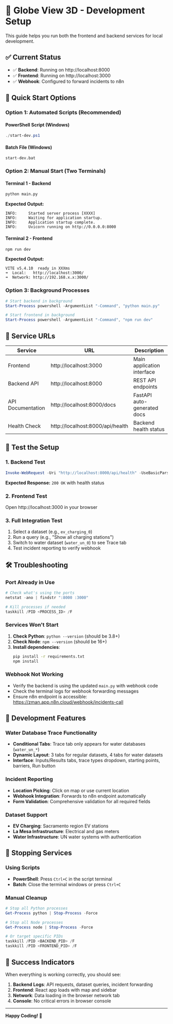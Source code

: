 # 🚀 Globe View 3D - Development Setup

This guide helps you run both the frontend and backend services for local development.

## ✅ Current Status
- ✅ **Backend**: Running on http://localhost:8000
- ✅ **Frontend**: Running on http://localhost:3000
- ✅ **Webhook**: Configured to forward incidents to n8n

## 🎯 Quick Start Options

### Option 1: Automated Scripts (Recommended)

#### PowerShell Script (Windows)
```powershell
./start-dev.ps1
```

#### Batch File (Windows)
```batch
start-dev.bat
```

### Option 2: Manual Start (Two Terminals)

#### Terminal 1 - Backend
```bash
python main.py
```
**Expected Output:**
```
INFO:     Started server process [XXXX]
INFO:     Waiting for application startup.
INFO:     Application startup complete.
INFO:     Uvicorn running on http://0.0.0.0:8000
```

#### Terminal 2 - Frontend  
```bash
npm run dev
```
**Expected Output:**
```
VITE v5.4.10  ready in XXXms
➜  Local:   http://localhost:3000/
➜  Network: http://192.168.x.x:3000/
```

### Option 3: Background Processes
```powershell
# Start backend in background
Start-Process powershell -ArgumentList "-Command", "python main.py"

# Start frontend in background  
Start-Process powershell -ArgumentList "-Command", "npm run dev"
```

## 🔗 Service URLs

| Service | URL | Description |
|---------|-----|-------------|
| Frontend | http://localhost:3000 | Main application interface |
| Backend API | http://localhost:8000 | REST API endpoints |
| API Documentation | http://localhost:8000/docs | FastAPI auto-generated docs |
| Health Check | http://localhost:8000/api/health | Backend health status |

## 🧪 Test the Setup

### 1. Backend Test
```powershell
Invoke-WebRequest -Uri "http://localhost:8000/api/health" -UseBasicParsing
```
**Expected Response:** `200 OK` with health status

### 2. Frontend Test
Open http://localhost:3000 in your browser

### 3. Full Integration Test
1. Select a dataset (e.g., `ev_charging_0`)
2. Run a query (e.g., "Show all charging stations")
3. Switch to water dataset (`water_un_0`) to see Trace tab
4. Test incident reporting to verify webhook

## 🛠️ Troubleshooting

### Port Already in Use
```powershell
# Check what's using the ports
netstat -ano | findstr ":8000 :3000"

# Kill processes if needed
taskkill /PID <PROCESS_ID> /F
```

### Services Won't Start
1. **Check Python**: `python --version` (should be 3.8+)
2. **Check Node**: `npm --version` (should be 16+)
3. **Install dependencies**:
   ```bash
   pip install -r requirements.txt
   npm install
   ```

### Webhook Not Working
- Verify the backend is using the updated `main.py` with webhook code
- Check the terminal logs for webhook forwarding messages
- Ensure n8n endpoint is accessible: https://zman.app.n8n.cloud/webhook/incidents-call

## 🔧 Development Features

### Water Database Trace Functionality
- **Conditional Tabs**: Trace tab only appears for water databases (`water_un_*`)
- **Dynamic Layout**: 3 tabs for regular datasets, 4 tabs for water datasets
- **Interface**: Inputs/Results tabs, trace types dropdown, starting points, barriers, Run button

### Incident Reporting
- **Location Picking**: Click on map or use current location
- **Webhook Integration**: Forwards to n8n endpoint automatically
- **Form Validation**: Comprehensive validation for all required fields

### Dataset Support
- **EV Charging**: Sacramento region EV stations
- **La Mesa Infrastructure**: Electrical and gas meters
- **Water Infrastructure**: UN water systems with authentication

## 📝 Stopping Services

### Using Scripts
- **PowerShell**: Press `Ctrl+C` in the script terminal
- **Batch**: Close the terminal windows or press `Ctrl+C`

### Manual Cleanup
```powershell
# Stop all Python processes
Get-Process python | Stop-Process -Force

# Stop all Node processes  
Get-Process node | Stop-Process -Force

# Or target specific PIDs
taskkill /PID <BACKEND_PID> /F
taskkill /PID <FRONTEND_PID> /F
```

## 🎉 Success Indicators

When everything is working correctly, you should see:

1. **Backend Logs**: API requests, dataset queries, incident forwarding
2. **Frontend**: React app loads with map and sidebar
3. **Network**: Data loading in the browser network tab
4. **Console**: No critical errors in browser console

---

**Happy Coding! 🚀** 